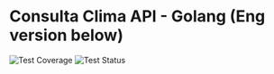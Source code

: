 # Consulta Clima API - Golang (Eng version below)

![Test Coverage](https://codecov.io/gh/felipegenef/post-graduation-exercise-cloud-run-weather-api/branch/main/graph/badge.svg)
![Test Status](https://github.com/felipegenef/post-graduation-exercise-cloud-run-weather-api/actions/workflows/go.yaml/badge.svg)
